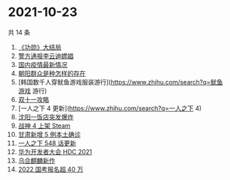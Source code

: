 # 2021-10-23

共 14 条

<!-- BEGIN -->
<!-- 最后更新时间 Sat Oct 23 2021 01:12:59 GMT+0800 (China Standard Time) -->

1. [《功勋》大结局](https://www.zhihu.com/search?q=功勋)
1. [警方通报李云迪嫖娼](https://www.zhihu.com/search?q=李云迪)
1. [国内疫情最新情况](https://www.zhihu.com/search?q=国内疫情新增)
1. [朝阳群众是种怎样的存在](https://www.zhihu.com/search?q=朝阳群众)
1. [韩国数千人穿鱿鱼游戏服装游行](https://www.zhihu.com/search?q=鱿鱼游戏 游行)
1. [双十一攻略](https://www.zhihu.com/search?q=双十一)
1. [一人之下 4 更新](https://www.zhihu.com/search?q=一人之下 4)
1. [沈阳一饭店突发爆炸](https://www.zhihu.com/search?q=沈阳饭店爆炸)
1. [战神 4 上架 Steam](https://www.zhihu.com/search?q=战神4)
1. [甘肃新增 5 例本土确诊](https://www.zhihu.com/search?q=甘肃新增)
1. [一人之下 548 话更新](https://www.zhihu.com/search?q=一人之下)
1. [华为开发者大会 HDC 2021](https://www.zhihu.com/search?q=华为开发者大会)
1. [乌合麒麟新作](https://www.zhihu.com/search?q=乌合麒麟)
1. [2022 国考报名超 40 万](https://www.zhihu.com/search?q=国考报名)

<!-- END -->
